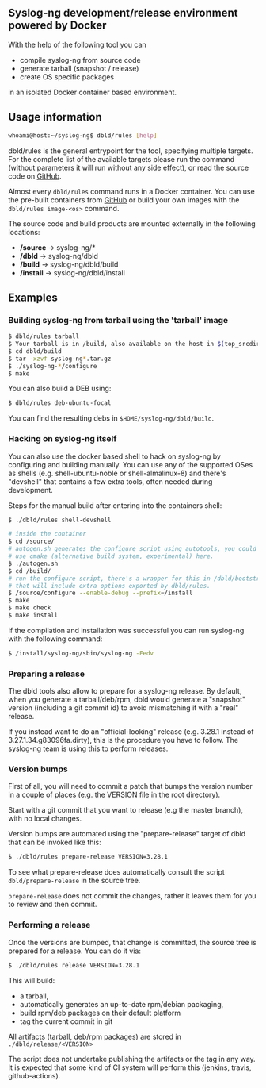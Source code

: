## Syslog-ng development/release environment powered by Docker
With the help of the following tool you can
- compile syslog-ng from source code
- generate tarball (snapshot / release)
- create OS specific packages

in an isolated Docker container based environment.

## Usage information
```bash
whoami@host:~/syslog-ng$ dbld/rules [help]
```

dbld/rules is the general entrypoint for the tool, specifying multiple
targets.  For the complete list of the available targets please run the
command (without parameters it will run without any side effect), or read
the source code on [GitHub](rules).

Almost every `dbld/rules` command runs in a Docker container.  You can use
the pre-built containers from [GitHub](https://github.com/syslog-ng?tab=packages&repo_name=syslog-ng)
or build your own images with the `dbld/rules image-<os>` command.

The source code and build products are mounted externally in the following locations:
- **/source** -> syslog-ng/*
- **/dbld** -> syslog-ng/dbld
- **/build** -> syslog-ng/dbld/build
- **/install** -> syslog-ng/dbld/install

## Examples

### Building syslog-ng from tarball using the 'tarball' image

```bash
$ dbld/rules tarball
$ Your tarball is in /build, also available on the host in $(top_srcdir)/dbld/build
$ cd dbld/build
$ tar -xzvf syslog-ng*.tar.gz
$ ./syslog-ng-*/configure
$ make
```

You can also build a DEB using:

```bash
$ dbld/rules deb-ubuntu-focal
```

You can find the resulting debs in `$HOME/syslog-ng/dbld/build`.

### Hacking on syslog-ng itself

You can also use the docker based shell to hack on syslog-ng by configuring
and building manually. You can use any of the supported OSes as shells (e.g.
shell-ubuntu-noble or shell-almalinux-8) and there's "devshell" that contains
a few extra tools, often needed during development.

Steps for the manual build after entering into the containers shell:

```bash
$ ./dbld/rules shell-devshell

# inside the container
$ cd /source/
# autogen.sh generates the configure script using autotools, you could also
# use cmake (alternative build system, experimental) here.
$ ./autogen.sh
$ cd /build/
# run the configure script, there's a wrapper for this in /dbld/bootstrap
# that will include extra options exported by dbld/rules.
$ /source/configure --enable-debug --prefix=/install
$ make
$ make check
$ make install
```

If the compilation and installation was successful you can run syslog-ng with the following command:

```bash
$ /install/syslog-ng/sbin/syslog-ng -Fedv
```

### Preparing a release

The dbld tools also allow to prepare for a syslog-ng release. By default,
when you generate a tarball/deb/rpm, dbld would generate a "snapshot"
version (including a git commit id) to avoid mismatching it with a "real"
release.

If you instead want to do an "official-looking" release (e.g.  3.28.1
instead of 3.27.1.34.g83096fa.dirty), this is the procedure you have to
follow.  The syslog-ng team is using this to perform releases.

### Version bumps

First of all, you will need to commit a patch that bumps the version number
in a couple of places (e.g. the VERSION file in the root directory).

Start with a git commit that you want to release (e.g the master branch),
with no local changes.

Version bumps are automated using the "prepare-release" target of
dbld that can be invoked like this:

```bash
$ ./dbld/rules prepare-release VERSION=3.28.1
```

To see what prepare-release does automatically consult the script
`dbld/prepare-release` in the source tree.

`prepare-release` does not commit the changes, rather it leaves them for you
to review and then commit.

### Performing a release

Once the versions are bumped, that change is committed, the source tree is
prepared for a release. You can do it via:

```bash
$ ./dbld/rules release VERSION=3.28.1
```

This will build:
  * a tarball,
  * automatically generates an up-to-date rpm/debian packaging,
  * build rpm/deb packages on their default platform
  * tag the current commit in git

All artifacts (tarball, deb/rpm packages) are stored in `./dbld/release/<VERSION>`

The script does not undertake publishing the artifacts or the tag in any
way. It is expected that some kind of CI system will perform this (jenkins,
travis, github-actions).
